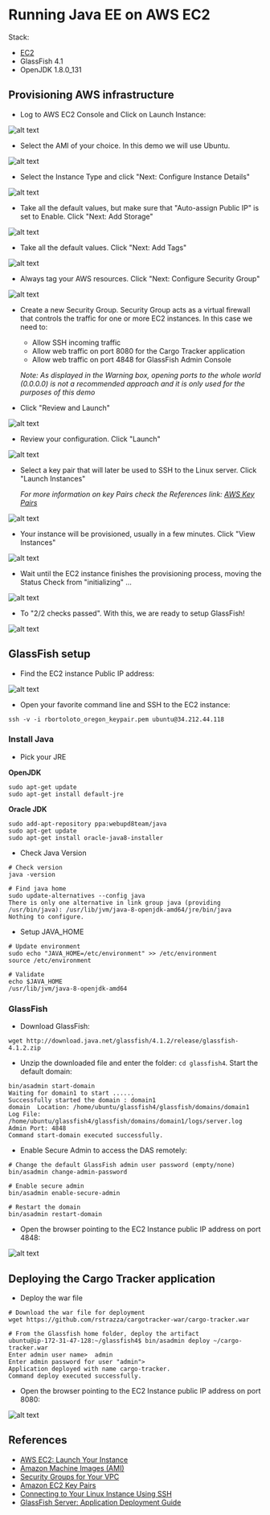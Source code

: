 # Running Java EE on AWS EC2

Stack:

* [EC2](http://docs.aws.amazon.com/AWSEC2/latest/UserGuide/concepts.html)
* GlassFish 4.1
* OpenJDK 1.8.0_131

## Provisioning AWS infrastructure

* Log to AWS EC2 Console and Click on Launch Instance:

![alt text](img/ec2-console.png)

* Select the AMI of your choice. In this demo we will use Ubuntu.

![alt text](img/ec2-select-ami.png)

* Select the Instance Type and click "Next: Configure Instance Details"

![alt text](img/ec2-select-instance-type.png)

* Take all the default values, but make sure that "Auto-assign Public IP" is set
to Enable. Click "Next: Add Storage"

![alt text](img/ec2-configure-instance-details.png)

* Take all the default values. Click "Next: Add Tags"

![alt text](img/ec2-add-storage.png)

* Always tag your AWS resources. Click "Next: Configure Security Group"

![alt text](img/ec2-add-tags.png)

* Create a new Security Group. Security Group acts as a virtual firewall that
controls the traffic for one or more EC2 instances. In this case we need to:
  * Allow SSH incoming traffic
  * Allow web traffic on port 8080 for the Cargo Tracker application
  * Allow web traffic on port 4848 for GlassFish Admin Console

  *Note: As displayed in the Warning box, opening ports to the whole world (0.0.0.0)
is not a recommended approach and it is only used for the purposes of this demo*

* Click "Review and Launch"

![alt text](img/ec2-configure-security-group.png)

* Review your configuration. Click "Launch"

![alt text](img/ec2-review-and-launch.png)

* Select a key pair that will later be used to SSH to the Linux server. Click
"Launch Instances"

  *For more information on key Pairs check the References link: [AWS Key Pairs](#ec2-key-pairs)*

![alt text](img/ec2-select-key-pair.png)

* Your instance will be provisioned, usually in a few minutes. Click "View Instances"

![alt text](img/ec2-launch-status.png)

* Wait until the EC2 instance finishes the provisioning process, moving the Status
Check from "initializing" ...

![alt text](img/ec2-status-check-initializing.png)

* To "2/2 checks passed". With this, we are ready to setup GlassFish!

![alt text](img/ec2-status-check-done.png)

## GlassFish setup

* Find the EC2 instance Public IP address:

![alt text](img/ec2-instance-details.png)

* Open your favorite command line and SSH to the EC2 instance:

```shell
ssh -v -i rbortoloto_oregon_keypair.pem ubuntu@34.212.44.118
```

### Install Java

* Pick your JRE

**OpenJDK**
```shell
sudo apt-get update
sudo apt-get install default-jre
```

**Oracle JDK**
```shell
sudo add-apt-repository ppa:webupd8team/java
sudo apt-get update
sudo apt-get install oracle-java8-installer
```

* Check Java Version

```shell
# Check version
java -version

# Find java home
sudo update-alternatives --config java
There is only one alternative in link group java (providing /usr/bin/java): /usr/lib/jvm/java-8-openjdk-amd64/jre/bin/java
Nothing to configure.
```

* Setup JAVA_HOME

```shell
# Update environment
sudo echo "JAVA_HOME=/etc/environment" >> /etc/environment
source /etc/environment

# Validate
echo $JAVA_HOME
/usr/lib/jvm/java-8-openjdk-amd64
```

### GlassFish

* Download GlassFish:

```shell
wget http://download.java.net/glassfish/4.1.2/release/glassfish-4.1.2.zip
```

* Unzip the downloaded file and enter the folder: `cd glassfish4`. Start the default domain:

```shell
bin/asadmin start-domain
Waiting for domain1 to start ......
Successfully started the domain : domain1
domain  Location: /home/ubuntu/glassfish4/glassfish/domains/domain1
Log File: /home/ubuntu/glassfish4/glassfish/domains/domain1/logs/server.log
Admin Port: 4848
Command start-domain executed successfully.
```

* Enable Secure Admin to access the DAS remotely:

```shell
# Change the default GlassFish admin user password (empty/none)
bin/asadmin change-admin-password

# Enable secure admin
bin/asadmin enable-secure-admin

# Restart the domain
bin/asadmin restart-domain
```

* Open the browser pointing to the EC2 Instance public IP address on port 4848:

![alt text](img/glassfish-admin-page.png)

## Deploying the Cargo Tracker application

* Deploy the war file

```shell
# Download the war file for deployment
wget https://github.com/rstrazza/cargotracker-war/cargo-tracker.war

# From the Glassfish home folder, deploy the artifact
ubuntu@ip-172-31-47-128:~/glassfish4$ bin/asadmin deploy ~/cargo-tracker.war
Enter admin user name>  admin
Enter admin password for user "admin">
Application deployed with name cargo-tracker.
Command deploy executed successfully.
```

* Open the browser pointing to the EC2 Instance public IP address on port 8080:

![alt text](img/cargo-tracker-home-page.png)

## References

* [AWS EC2: Launch Your Instance](http://docs.aws.amazon.com/AWSEC2/latest/UserGuide/LaunchingAndUsingInstances.html)
* [Amazon Machine Images (AMI)](http://docs.aws.amazon.com/AWSEC2/latest/UserGuide/AMIs.html)
* [Security Groups for Your VPC](http://docs.aws.amazon.com/AmazonVPC/latest/UserGuide/VPC_SecurityGroups.html)
* <a name="ec2-key-pairs">[Amazon EC2 Key Pairs](http://docs.aws.amazon.com/AWSEC2/latest/UserGuide/ec2-key-pairs.html)</a>
* [Connecting to Your Linux Instance Using SSH](http://docs.aws.amazon.com/AWSEC2/latest/UserGuide/AccessingInstancesLinux.html)
* [GlassFish Server: Application Deployment Guide](https://javaee.github.io/glassfish/doc/4.0/application-deployment-guide.pdf)
